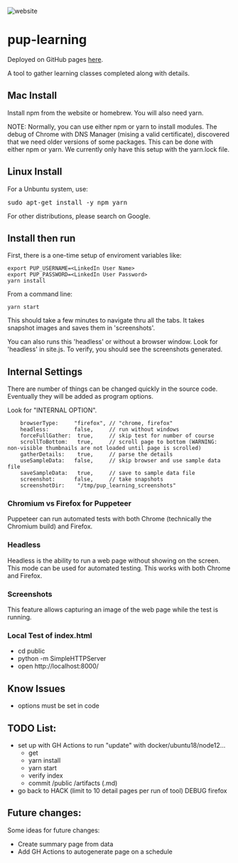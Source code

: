 ![website](https://github.com/alpiepho/pup-learning/workflows/website/badge.svg)

# pup-learning

Deployed on GitHub pages [here](https://alpiepho.github.io/pup-learning/).


A tool to gather learning classes completed along with details.


## Mac Install

Install npm from the website or homebrew.  You will also need yarn.

NOTE: Normally, you can use either npm or yarn to install modules.  The debug of
Chrome with DNS Manager (mising a valid certificate), discovered that we need older
versions of some packages.  This can be done with either npm or yarn.  We currently only
have this setup with the yarn.lock file.

## Linux Install

For a Unbuntu system, use:

<pre>
sudo apt-get install -y npm yarn
</pre>

For other distributions, please search on Google.

## Install then run

First, there is a one-time setup of enviroment variables like:

```
export PUP_USERNAME=<LinkedIn User Name>
export PUP_PASSWORD=<LinkedIn User Password>
yarn install
```

From a command line:

```
yarn start
```

This should take a few minutes to navigate thru all the tabs.  It takes snapshot images
and saves them in 'screenshots'.  

You can also runs this 'headless' or without a browser window.  Look for 'headless' in site.js.  To verify, you should see the screenshots generated.


## Internal Settings

There are number of things can be changed quickly in the source code.  Eventually they
will be added as program options.

Look for "INTERNAL OPTION".

```
    browserType:     "firefox", // "chrome, firefox"
    headless:        false,     // run without windows
    forceFullGather:  true,     // skip test for number of course
    scrollToBottom:   true,     // scroll page to bottom (WARNING: non-visible thumbnails are not loaded until page is scrolled)
    gatherDetails:    true,     // parse the details
    useSampleData:   false,     // skip browser and use sample data file
    saveSampleData:   true,     // save to sample data file
    screenshot:      false,     // take snapshots
    screenshotDir:    "/tmp/pup_learning_screenshots"
```


### Chromium vs Firefox for Puppeteer

Puppeteer can run automated tests with both Chrome (technically the Chromium build) and
Firefox.

### Headless

Headless is the ability to run a web page without showing on the screen.  This mode can
be used for automated testing.  This works with both Chrome and Firefox.

### Screenshots

This feature allows capturing an image of the web page while the test is running. 

### Local Test of index.html

- cd public
- python -m SimpleHTTPServer
- open http://localhost:8000/

## Know Issues

- options must be set in code


## TODO List:

- set up with GH Actions to run "update" with docker/ubuntu18/node12...
    - get
    - yarn install
    - yarn start
    - verify index
    - commit /public  /artifacts (.md)
- go back to HACK (limit to 10 detail pages per run of tool) DEBUG firefox

## Future changes:

Some ideas for future changes:

- Create summary page from data
- Add GH Actions to autogenerate page on a schedule





